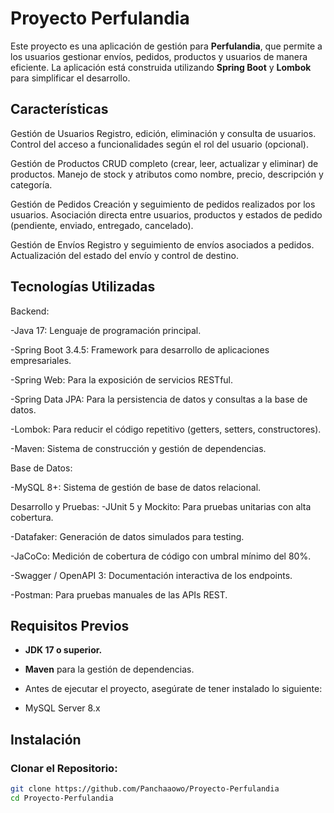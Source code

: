 # Proyecto Perfulandia

Este proyecto es una aplicación de gestión para **Perfulandia**, que permite a los usuarios gestionar envíos, pedidos, productos y usuarios de manera eficiente. La aplicación está construida utilizando **Spring Boot** y **Lombok** para simplificar el desarrollo.

## Características

Gestión de Usuarios
Registro, edición, eliminación y consulta de usuarios.
Control del acceso a funcionalidades según el rol del usuario (opcional).

Gestión de Productos
CRUD completo (crear, leer, actualizar y eliminar) de productos.
Manejo de stock y atributos como nombre, precio, descripción y categoría.

Gestión de Pedidos
Creación y seguimiento de pedidos realizados por los usuarios.
Asociación directa entre usuarios, productos y estados de pedido (pendiente, enviado, entregado, cancelado).

Gestión de Envíos
Registro y seguimiento de envíos asociados a pedidos.
Actualización del estado del envío y control de destino.

## Tecnologías Utilizadas

Backend:

-Java 17: Lenguaje de programación principal.

-Spring Boot 3.4.5: Framework para desarrollo de aplicaciones empresariales.

-Spring Web: Para la exposición de servicios RESTful.

-Spring Data JPA: Para la persistencia de datos y consultas a la base de datos.

-Lombok: Para reducir el código repetitivo (getters, setters, constructores).

-Maven: Sistema de construcción y gestión de dependencias.

Base de Datos:

-MySQL 8+: Sistema de gestión de base de datos relacional.


Desarrollo y Pruebas:
-JUnit 5 y Mockito: Para pruebas unitarias con alta cobertura.

-Datafaker: Generación de datos simulados para testing.

-JaCoCo: Medición de cobertura de código con umbral mínimo del 80%.

-Swagger / OpenAPI 3: Documentación interactiva de los endpoints.

-Postman: Para pruebas manuales de las APIs REST.


## Requisitos Previos

- **JDK 17 o superior.**
  
- **Maven** para la gestión de dependencias.
  
- Antes de ejecutar el proyecto, asegúrate de tener instalado lo siguiente:
  
- MySQL Server 8.x

## Instalación

### Clonar el Repositorio:

```bash
git clone https://github.com/Panchaaowo/Proyecto-Perfulandia
cd Proyecto-Perfulandia
